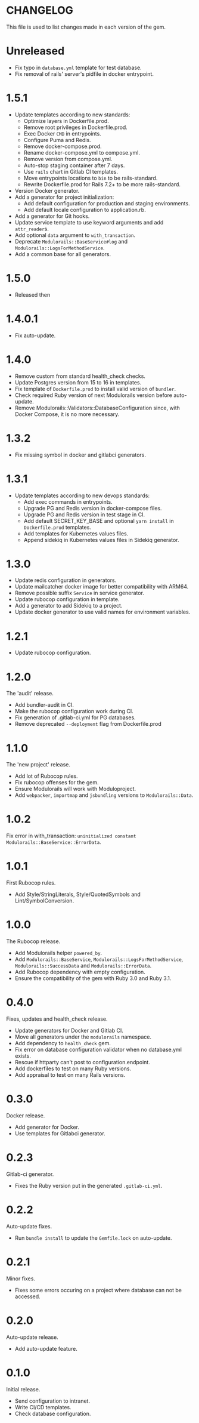 #  CHANGELOG

This file is used to list changes made in each version of the gem.

# Unreleased

- Fix typo in `database.yml` template for test database.
- Fix removal of rails' server's pidfile in docker entrypoint.

# 1.5.1

- Update templates according to new standards:
  - Optimize layers in Dockerfile.prod.
  - Remove root privileges in Dockerfile.prod.
  - Exec Docker `CMD` in entrypoints.
  - Configure Puma and Redis.
  - Remove docker-compose.prod.
  - Rename docker-compose.yml to compose.yml.
  - Remove version from compose.yml.
  - Auto-stop staging container after 7 days.
  - Use `rails` chart in Gitlab CI templates.
  - Move entrypoints locations to `bin` to be rails-standard.
  - Rewrite Dockerfile.prod for Rails 7.2+ to be more rails-standard.
- Version Docker generator.
- Add a generator for project initialization:
  - Add default configuration for production and staging environments.
  - Add default locale configuration to application.rb.
- Add a generator for Git hooks.
- Update service template to use keyword arguments and add `attr_reader`s.
- Add optional `data` argument to `with_transaction`.
- Deprecate `Modulorails::BaseService#log` and `Modulorails::LogsForMethodService`.
- Add a common base for all generators.

# 1.5.0

- Released then 

# 1.4.0.1

- Fix auto-update.

# 1.4.0

- Remove custom from standard health_check checks.
- Update Postgres version from 15 to 16 in templates.
- Fix template of `Dockerfile.prod` to install valid version of `bundler`.
- Check required Ruby version of next Modulorails version before auto-update.
- Remove Modulorails::Validators::DatabaseConfiguration since, with Docker Compose, it is no more necessary.

# 1.3.2

- Fix missing symbol in docker and gitlabci generators.

# 1.3.1

- Update templates according to new devops standards:
  - Add exec commands in entrypoints.
  - Upgrade PG and Redis version in docker-compose files.
  - Upgrade PG and Redis version in test stage in CI.
  - Add default SECRET_KEY_BASE and optional `yarn install` in `Dockerfile.prod` templates.
  - Add templates for Kubernetes values files.
  - Append sidekiq in Kubernetes values files in Sidekiq generator.

# 1.3.0

- Update redis configuration in generators.
- Update mailcatcher docker image for better compatibility with ARM64.
- Remove possible suffix `Service` in service generator.
- Update rubocop configuration in template.
- Add a generator to add Sidekiq to a project.
- Update docker generator to use valid names for environment variables.

# 1.2.1

- Update rubocop configuration.

# 1.2.0

The 'audit' release.

- Add bundler-audit in CI.
- Make the rubocop configuration work during CI.
- Fix generation of .gitlab-ci.yml for PG databases.
- Remove deprecated `--deployment` flag from Dockerfile.prod

# 1.1.0

The 'new project' release.

- Add lot of Rubocop rules.
- Fix rubocop offenses for the gem.
- Ensure Modulorails will work with Moduloproject.
- Add `webpacker`, `importmap` and `jsbundling` versions to `Modulorails::Data`.

# 1.0.2

Fix error in with_transaction: `uninitialized constant Modulorails::BaseService::ErrorData`.

# 1.0.1

First Rubocop rules.

- Add Style/StringLiterals, Style/QuotedSymbols and Lint/SymbolConversion.

# 1.0.0

The Rubocop release.

- Add Modulorails helper `powered_by`.
- Add `Modulorails::BaseService`, `Modulorails::LogsForMethodService`,
  `Modulorails::SuccessData` and `Modulorails::ErrorData`.
- Add Rubocop dependency with empty configuration.
- Ensure the compatibility of the gem with Ruby 3.0 and Ruby 3.1.

# 0.4.0

Fixes, updates and health_check release.

- Update generators for Docker and Gitlab CI.
- Move all generators under the `modulorails` namespace.
- Add dependency to `health_check` gem.
- Fix error on database configuration validator when no database.yml exists.
- Rescue if httparty can't post to configuration.endpoint.
- Add dockerfiles to test on many Ruby versions.
- Add appraisal to test on many Rails versions.

# 0.3.0

Docker release.

- Add generator for Docker.
- Use templates for Gitlabci generator. 

# 0.2.3

Gitlab-ci generator.

- Fixes the Ruby version put in the generated `.gitlab-ci.yml`.

# 0.2.2

Auto-update fixes.

- Run `bundle install` to update the `Gemfile.lock` on auto-update.

# 0.2.1

Minor fixes.

- Fixes some errors occuring on a project where database can not be accessed.

# 0.2.0

Auto-update release.

- Add auto-update feature.

# 0.1.0

Initial release.

- Send configuration to intranet.
- Write CI/CD templates.
- Check database configuration.
